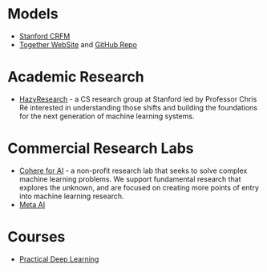 # Models 
- [Stanford CRFM](https://crfm.stanford.edu/helm/latest/?models=1)
- [Together WebSite](https://www.together.xyz/) and [GitHub Repo](https://github.com/togethercomputer)

# Academic Research
- [HazyResearch](https://hazyresearch.stanford.edu/) - a CS research group at Stanford led by Professor Chris Ré interested in understanding those shifts and building the foundations for the next generation of machine learning systems. 

# Commercial Research Labs
- [Cohere for AI](https://cohere.for.ai/) - a non-profit research lab that seeks to solve complex machine learning problems. We support fundamental research that explores the unknown, and are focused on creating more points of entry into machine learning research.
- [Meta AI](https://ai.facebook.com/)

# Courses
- [Practical Deep Learning](https://course.fast.ai/)

